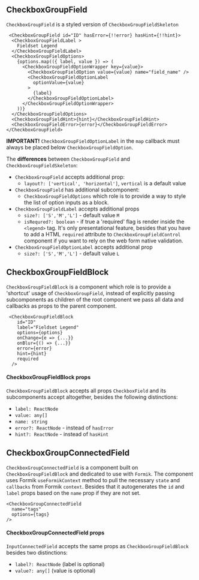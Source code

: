 ## CheckboxGroupField

`CheckboxGroupField` is a styled version of `CheckboxGroupFieldSkeleton`

```
 <CheckboxGroupField id="ID" hasError={!!error} hasHint={!!hint}>
  <CheckboxGroupFieldLabel >
    Fieldset Legend
  </CheckboxGroupFieldLabel>
  <CheckboxGroupFieldOptions>
    {options.map(({ label, value }) => (
      <CheckboxGroupFieldOptionWrapper key={value}>
        <CheckboxGroupFieldOption value={value} name="field_name" />
        <CheckboxGroupFieldOptionLabel
          optionValue={value}
        >
          {label}
        </CheckboxGroupFieldOptionLabel>
      </CheckboxGroupFieldOptionWrapper>
    ))}
  </CheckboxGroupFieldOptions>
  <CheckboxGroupFieldHint>{hint}</CheckboxGroupFieldHint>
  <CheckboxGroupFieldError>{error}</CheckboxGroupFieldError>
</CheckboxGroupField>
```

**IMPORTANT!** `CheckboxGroupFieldOptionLabel` in the `map` callback must always be placed below `CheckboxGroupFieldOption`.

The **differences** between `CheckboxGroupField` and `CheckboxGroupFieldSkeleton`:

- `CheckboxGroupField` accepts additional prop:
  - `layout?: ['vertical', 'horizontal']`, `vertical` is a default value
- `CheckboxGroupField` has additional subcomponent:
  - `CheckboxGroupFieldOptions` which role is to provide a way to style the list of option inputs as a block.
- `CheckboxGroupFieldLabel` accepts additional props
  - `size?: ['S','M','L']` - default value `M`
  - `isRequred?: boolean` - if true a 'required' flag is render inside the `<legend>` tag. It's only presentational feature, besides that you have to add a HTML `required` attribute to `CheckboxGroupFieldControl` component if you want to rely on the web form native validation.
- `CheckboxGroupFieldOptionLabel` accepts additional prop
  - `size?: ['S','M','L']` - default value `L`

## CheckboxGroupFieldBlock

`CheckboxGroupFieldBlock` is a component which role is to provide a 'shortcut' usage of `CheckboxGroupField`, instead of explicitly passing subcomponents as children of the root component we pass all data and callbacks as props to the parent component.

```
 <CheckboxGroupFieldBlock
    id="ID"
    label="Fieldset Legend"
    options={options}
    onChange={e => {...}}
    onBlur={() => {...}}
    error={error}
    hint={hint}
    required
  />
```

#### CheckboxGroupFieldBlock props

`CheckboxGroupFieldBlock` accepts all props `CheckboxField` and its subcomponents accept altogether, besides the following distinctions:

- `label: ReactNode`
- `value: any[]`
- `name: string`
- `error?: ReactNode` - instead of `hasError`
- `hint?: ReactNode` - instead of `hasHint`

## CheckboxGroupConnectedField

`CheckboxGroupConnectedField` is a component built on `CheckboxGroupFieldBlock` and dedicated to use with `Formik`. The component uses Formik `useFormikContext` method to pull the necessary `state` and `callbacks` from Formik `context`. Besides that it autogenerates the `id` and `label` props based on the `name` prop if they are not set.

```
<CheckboxGroupConnectedField
  name="tags"
  options={tags}
/>
```

#### CheckboxGroupConnectedField props

`InputConnectedField` accepts the same props as `CheckboxGroupFieldBlock` besides two distinctions:

- `label?: ReactNode` (label is optional)
- `value?: any[]` (value is optional)
